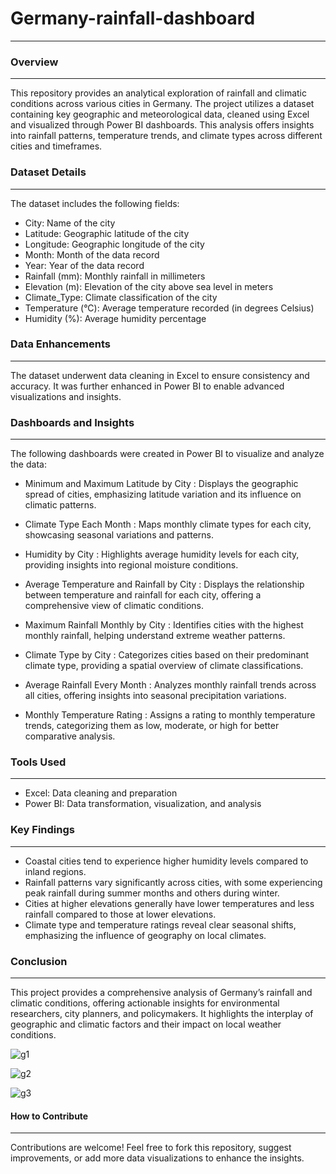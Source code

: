 # Germany-rainfall-dashboard
--- 
### Overview
---

This repository provides an analytical exploration of rainfall and climatic conditions across various cities in Germany. 
The project utilizes a dataset containing key geographic and meteorological data, cleaned using Excel and visualized through Power BI dashboards. 
This analysis offers insights into rainfall patterns, temperature trends, and climate types across different cities and timeframes.


### Dataset Details
---
The dataset includes the following fields:

* City: Name of the city
* Latitude: Geographic latitude of the city
* Longitude: Geographic longitude of the city
* Month: Month of the data record
* Year: Year of the data record
* Rainfall (mm): Monthly rainfall in millimeters
* Elevation (m): Elevation of the city above sea level in meters
* Climate_Type: Climate classification of the city
* Temperature (°C): Average temperature recorded (in degrees Celsius)
* Humidity (%): Average humidity percentage


### Data Enhancements
---
The dataset underwent data cleaning in Excel to ensure consistency and accuracy. It was further enhanced in Power BI to enable advanced visualizations and insights.

### Dashboards and Insights
---
The following dashboards were created in Power BI to visualize and analyze the data:

* Minimum and Maximum Latitude by City
: Displays the geographic spread of cities, emphasizing latitude variation and its influence on climatic patterns.

* Climate Type Each Month
: Maps monthly climate types for each city, showcasing seasonal variations and patterns.

* Humidity by City
: Highlights average humidity levels for each city, providing insights into regional moisture conditions.

* Average Temperature and Rainfall by City
: Displays the relationship between temperature and rainfall for each city, offering a comprehensive view of climatic conditions.

* Maximum Rainfall Monthly by City
: Identifies cities with the highest monthly rainfall, helping understand extreme weather patterns.

* Climate Type by City
: Categorizes cities based on their predominant climate type, providing a spatial overview of climate classifications.

* Average Rainfall Every Month
: Analyzes monthly rainfall trends across all cities, offering insights into seasonal precipitation variations.

* Monthly Temperature Rating
: Assigns a rating to monthly temperature trends, categorizing them as low, moderate, or high for better comparative analysis.


### Tools Used
---
* Excel: Data cleaning and preparation
* Power BI: Data transformation, visualization, and analysis


### Key Findings
---
* Coastal cities tend to experience higher humidity levels compared to inland regions.
* Rainfall patterns vary significantly across cities, with some experiencing peak rainfall during summer months and others during winter.
* Cities at higher elevations generally have lower temperatures and less rainfall compared to those at lower elevations.
* Climate type and temperature ratings reveal clear seasonal shifts, emphasizing the influence of geography on local climates.


### Conclusion
---
This project provides a comprehensive analysis of Germany’s rainfall and climatic conditions, offering actionable insights for environmental researchers, city planners, and policymakers. 
It highlights the interplay of geographic and climatic factors and their impact on local weather conditions.




![g1](https://github.com/user-attachments/assets/8defb0b5-e7ab-4f3e-b776-cb945a5c960b)

![g2](https://github.com/user-attachments/assets/2a04529d-510a-4280-bd9a-af7e8657b247)


![g3](https://github.com/user-attachments/assets/cfd17054-a304-43a3-bcd2-6e80dd5f4431)



#### How to Contribute
---
Contributions are welcome! Feel free to fork this repository, suggest improvements, or add more data visualizations to enhance the insights.
